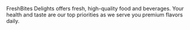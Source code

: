 FreshBites Delights offers fresh, high-quality food and beverages. Your health and taste are our top priorities as we serve you premium flavors daily.
